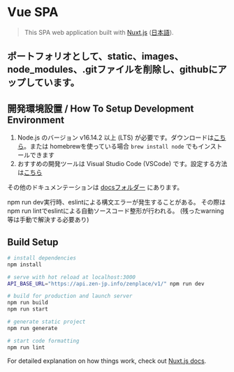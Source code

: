 # Vue SPA

> This SPA web application built with [Nuxt.js](https://nuxtjs.org) ([日本語](https://ja.nuxtjs.org)).


## ポートフォリオとして、static、images、node_modules、.gitファイルを削除し、githubにアップしています。


## 開発環境設置 / How To Setup Development Environment

1. Node.js のバージョン v16.14.2 以上 (LTS) が必要です。ダウンロードは[こちら](https://nodejs.org/en/)。または homebrewを使っている場合 `brew install node` でもインストールできます
2. おすすめの開発ツールは Visual Studio Code (VSCode) です。設定する方法は[こちら](docs/vscode.md)

その他のドキュメンテーションは [docsフォルダー](docs/) にあります。

npm run dev実行時、eslintによる構文エラーが発生することがある。
その際はnpm run lintでeslintによる自動ソースコード整形が行われる。
(残ったwarning等は手動で解決する必要あり)

## Build Setup

``` bash
# install dependencies
npm install

# serve with hot reload at localhost:3000
API_BASE_URL="https://api.zen-jp.info/zenplace/v1/" npm run dev

# build for production and launch server
npm run build
npm run start

# generate static project
npm run generate

# start code formatting
npm run lint

```

For detailed explanation on how things work, check out [Nuxt.js docs](https://nuxtjs.org).
